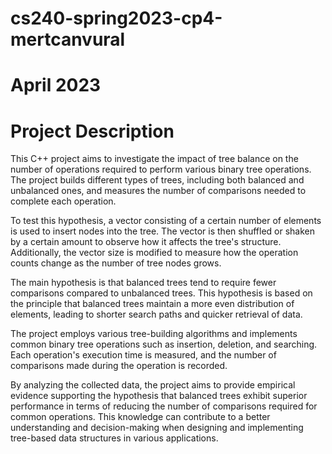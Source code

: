# cs240-spring2023-cp4-mertcanvural
# April 2023

# Project Description

This C++ project aims to investigate the impact of tree balance on the number of operations required to perform various binary tree operations. The project builds different types of trees, including both balanced and unbalanced ones, and measures the number of comparisons needed to complete each operation.

To test this hypothesis, a vector consisting of a certain number of elements is used to insert nodes into the tree. The vector is then shuffled or shaken by a certain amount to observe how it affects the tree's structure. Additionally, the vector size is modified to measure how the operation counts change as the number of tree nodes grows.

The main hypothesis is that balanced trees tend to require fewer comparisons compared to unbalanced trees. This hypothesis is based on the principle that balanced trees maintain a more even distribution of elements, leading to shorter search paths and quicker retrieval of data.

The project employs various tree-building algorithms and implements common binary tree operations such as insertion, deletion, and searching. Each operation's execution time is measured, and the number of comparisons made during the operation is recorded.

By analyzing the collected data, the project aims to provide empirical evidence supporting the hypothesis that balanced trees exhibit superior performance in terms of reducing the number of comparisons required for common operations. This knowledge can contribute to a better understanding and decision-making when designing and implementing tree-based data structures in various applications.
